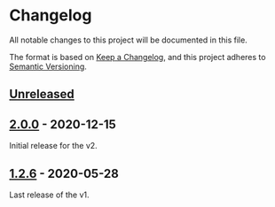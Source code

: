 # Changelog
All notable changes to this project will be documented in this file.

The format is based on [Keep a Changelog](https://keepachangelog.com/en/1.0.0/),
and this project adheres to [Semantic Versioning](https://semver.org/spec/v2.0.0.html).

## [Unreleased]

## [2.0.0] - 2020-12-15
Initial release for the v2.

## [1.2.6] - 2020-05-28
Last release of the v1.

[Unreleased]: https://github.com/umanit/block-collection-bundle/compare/2.0.0...HEAD
[2.0.0]: https://github.com/umanit/block-collection-bundle/releases/tag/2.0.0
[1.2.6]: https://github.com/umanit/block-collection-bundle/releases/tag/1.2.6
